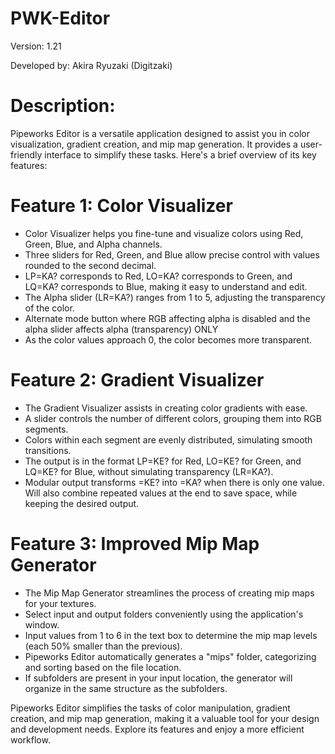 # PWK-Editor

Version: 1.21

Developed by: Akira Ryuzaki (Digitzaki)

# Description:
Pipeworks Editor is a versatile application designed to assist you in color visualization, gradient creation, and mip map generation. It provides a user-friendly interface to simplify these tasks. Here's a brief overview of its key features:

# Feature 1: Color Visualizer

- Color Visualizer helps you fine-tune and visualize colors using Red, Green, Blue, and Alpha channels.
- Three sliders for Red, Green, and Blue allow precise control with values rounded to the second decimal.
- LP=KA? corresponds to Red, LO=KA? corresponds to Green, and LQ=KA? corresponds to Blue, making it easy to understand and edit.
- The Alpha slider (LR=KA?) ranges from 1 to 5, adjusting the transparency of the color.
- Alternate mode button where RGB affecting alpha is disabled and the alpha slider affects alpha (transparency) ONLY
- As the color values approach 0, the color becomes more transparent.

# Feature 2: Gradient Visualizer

- The Gradient Visualizer assists in creating color gradients with ease.
- A slider controls the number of different colors, grouping them into RGB segments.
- Colors within each segment are evenly distributed, simulating smooth transitions.
- The output is in the format LP=KE? for Red, LO=KE? for Green, and LQ=KE? for Blue, without simulating transparency (LR=KA?).
- Modular output transforms =KE? into =KA? when there is only one value. Will also combine repeated values at the end to save space, while keeping the desired output.

# Feature 3: Improved Mip Map Generator

- The Mip Map Generator streamlines the process of creating mip maps for your textures.
- Select input and output folders conveniently using the application's window.
- Input values from 1 to 6 in the text box to determine the mip map levels (each 50% smaller than the previous).
- Pipeworks Editor automatically generates a "mips" folder, categorizing and sorting based on the file location.
- If subfolders are present in your input location, the generator will organize in the same structure as the subfolders.

Pipeworks Editor simplifies the tasks of color manipulation, gradient creation, and mip map generation, making it a valuable tool for your design and development needs. Explore its features and enjoy a more efficient workflow.
